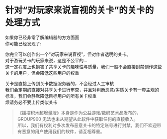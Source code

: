 # 针对“对玩家来说盲视的关卡”的关卡的处理方式

如果你已经非常了解编辑器的方方面面  
你可能已经发现了:

你完全可以创作出一个“对玩家来说盲视”，但对作者透明的关卡。  
对于游玩关卡的玩家来说，这是不公平的...  
这一定程度上也损害了共享关卡的趣味性与质量，我们一般不会直接封禁创作这些关卡的用户，但会降低这些用户的权重

关卡是直接上传到关卡数据服务器的，不会经过人工审核  
我们会定期的直接对共享关卡进行审查，并且对判断恶意/劣质关卡有一套主观的标准，我们会静默降低目标用户的所有关卡权重  
烦请务必不要上传类似关卡

> 《摇摆积木超增量版》本身是作为公益游戏/数码艺术品发布的，GROUP900 无法也未从期望从此软件中获取任何的直接收入。  
> 所以，我们有权利对多次发布恶意关卡的特定账号进行封禁，我们不欢迎带有恶意的用户使用我们的软件，请互相尊重。

